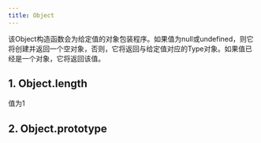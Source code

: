 ```yaml
---
title: Object
---
```

该Object构造函数会为给定值的对象包装程序。如果值为null或undefined，则它将创建并返回一个空对象，否则，它将返回与给定值对应的Type对象。如果值已经是一个对象，它将返回该值。

## 1. Object.length
值为1

## 2. Object.prototype